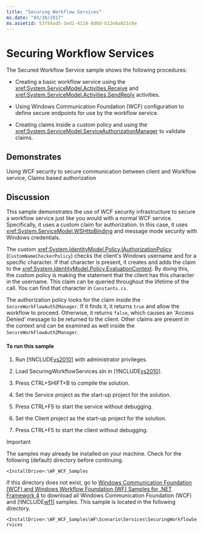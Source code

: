 ```yaml
---
title: "Securing Workflow Services"
ms.date: "03/30/2017"
ms.assetid: 53f84ad5-1ed1-4114-8d0d-b12e8a021c6e
---
```

# Securing Workflow Services
The Secured Workflow Service sample shows the following procedures:  
  
- Creating a basic workflow service using the <xref:System.ServiceModel.Activities.Receive> and <xref:System.ServiceModel.Activities.SendReply> activities.  
  
- Using Windows Communication Foundation (WCF) configuration to define secure endpoints for use by the workflow service.  
  
- Creating claims inside a custom policy and using the <xref:System.ServiceModel.ServiceAuthorizationManager> to validate claims.  
  
## Demonstrates  
 Using WCF security to secure communication between client and Workflow service, Claims based authorization  
  
## Discussion  
 This sample demonstrates the use of WCF security infrastructure to secure a workflow service just like you would with a normal WCF service. Specifically, it uses a custom claim for authorization. In this case, it uses <xref:System.ServiceModel.WSHttpBinding> and message mode security with Windows credentials.  
  
 The custom <xref:System.IdentityModel.Policy.IAuthorizationPolicy> (`CustomNameCheckerPolicy`) checks the client's Windows username and for a specific character. If that character is present, it creates and adds the claim to the <xref:System.IdentityModel.Policy.EvaluationContext>. By doing this, the custom policy is making the statement that the client has this character in the username. This claim can be queried throughout the lifetime of the call. You can find that character in `Constants.cs`.  
  
 The authorization policy looks for the claim inside the `SecureWorkFlowAuthZManager`. If it finds it, it returns `true` and allow the workflow to proceed. Otherwise, it returns `false`, which causes an 'Access Denied' message to be returned to the client. Other claims are present in the context and can be examined as well inside the `SecureWorkFlowAuthZManager`.  
  
#### To run this sample  
  
1. Run [!INCLUDE[vs2010](../../../../includes/vs2010-md.md)] with administrator privileges.  
  
2. Load SecuringWorkflowServices.sln in [!INCLUDE[vs2010](../../../../includes/vs2010-md.md)].  
  
3. Press CTRL+SHIFT+B to compile the solution.  
  
4. Set the Service project as the start-up project for the solution.  
  
5. Press CTRL+F5 to start the service without debugging.  
  
6. Set the Client project as the start-up project for the solution.  
  
7. Press CTRL+F5 to start the client without debugging.  
  
> [!IMPORTANT]
>  The samples may already be installed on your machine. Check for the following (default) directory before continuing.  
> 
>  `<InstallDrive>:\WF_WCF_Samples`  
> 
>  If this directory does not exist, go to [Windows Communication Foundation (WCF) and Windows Workflow Foundation (WF) Samples for .NET Framework 4](http://go.microsoft.com/fwlink/?LinkId=150780) to download all Windows Communication Foundation (WCF) and [!INCLUDE[wf1](../../../../includes/wf1-md.md)] samples. This sample is located in the following directory.  
> 
>  `<InstallDrive>:\WF_WCF_Samples\WF\Scenario\Services\SecuringWorkflowServices`
